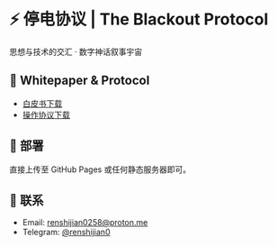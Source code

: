 # ⚡ 停电协议 | The Blackout Protocol

思想与技术的交汇 · 数字神话叙事宇宙

## 📜 Whitepaper & Protocol
- [白皮书下载](./whitepaper.pdf)
- [操作协议下载](./protocol-guide.pdf)

## 🚀 部署
直接上传至 GitHub Pages 或任何静态服务器即可。

## 📩 联系
- Email: renshijian0258@proton.me
- Telegram: [@renshijian0](https://t.me/renshijian0)
